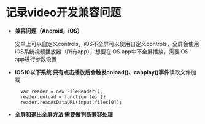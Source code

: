 # 记录video开发兼容问题

- **兼容问题（Android，iOS）**
    
    安卓上可以自定义controls，iOS不全屏可以使用自定义controls，全屏会使用iOS系统视频播放器（所有app），想要在iOS app中不全屏播放，需要iOS app进行参数设置
    
- **iOS10以下系统 只有点击播放后会触发onload()、canplay()事件**读取文件加载

        var reader = new FileReader();
        reader.onload = function (e) {}
        reader.readAsDataURL(input.files[0]);

- **全屏和退出全屏方法 需要做判断兼容处理**
